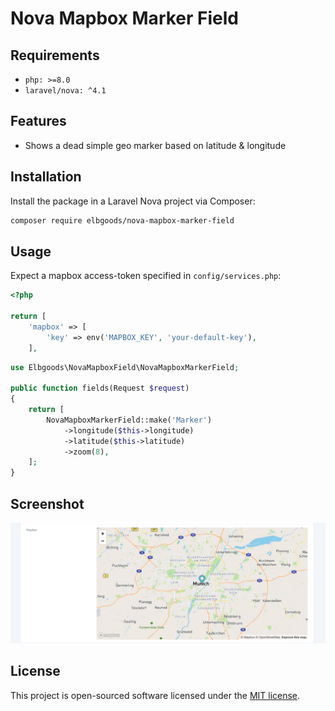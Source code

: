 # Nova Mapbox Marker Field

## Requirements

- `php: >=8.0`
- `laravel/nova: ^4.1`

## Features

- Shows a dead simple geo marker based on latitude & longitude

## Installation

Install the package in a Laravel Nova project via Composer:

```bash
composer require elbgoods/nova-mapbox-marker-field
```

## Usage

Expect a mapbox access-token specified in `config/services.php`:

```php
<?php

return [
    'mapbox' => [
        'key' => env('MAPBOX_KEY', 'your-default-key'),
    ],
```

```php
use Elbgoods\NovaMapboxField\NovaMapboxMarkerField;

public function fields(Request $request)
{
    return [
        NovaMapboxMarkerField::make('Marker')
            ->longitude($this->longitude)
            ->latitude($this->latitude)
            ->zoom(8),
    ];
}
```

## Screenshot

![Detail View](docs/field.png)

## License

This project is open-sourced software licensed under the [MIT license](LICENSE.md).
